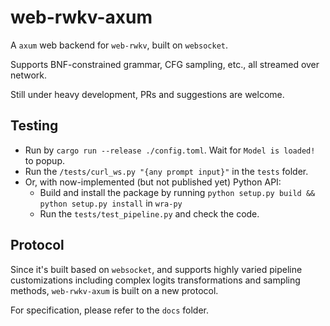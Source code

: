# web-rwkv-axum

A `axum` web backend for `web-rwkv`, built on `websocket`.

Supports BNF-constrained grammar, CFG sampling, etc., all streamed over network.

Still under heavy development, PRs and suggestions are welcome.

## Testing

- Run by `cargo run --release ./config.toml`. Wait for `Model is loaded!` to popup.
- Run the `/tests/curl_ws.py "{any prompt input}"` in the `tests` folder.
- Or, with now-implemented (but not published yet) Python API:
  - Build and install the package by running `python setup.py build && python setup.py install` in `wra-py`
  - Run the `tests/test_pipeline.py` and check the code.

## Protocol

Since it's built based on `websocket`, and supports highly varied pipeline customizations including complex logits transformations and sampling methods, `web-rwkv-axum` is built on a new protocol.

For specification, please refer to the `docs` folder.
